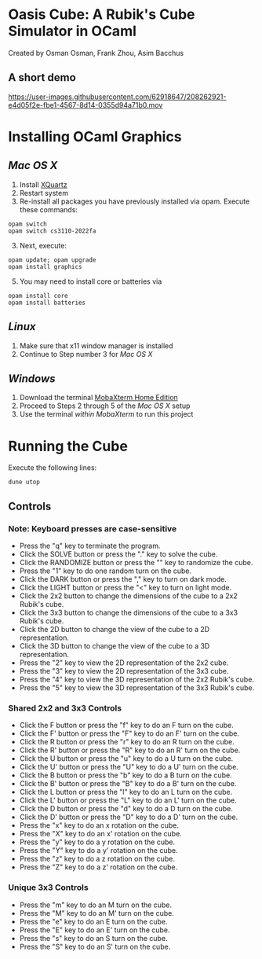 # Oasis Cube: A Rubik's Cube Simulator in OCaml
Created by Osman Osman, Frank Zhou, Asim Bacchus

## A short demo


https://user-images.githubusercontent.com/62918647/208262921-e4d05f2e-fbe1-4567-8d14-0355d94a71b0.mov




# **Installing OCaml Graphics**
## *Mac OS X*
1. Install [XQuartz](https://www.xquartz.org/)
2. Restart system
3. Re-install all packages you have previously installed via opam. Execute these commands:
```
opam switch
opam switch cs3110-2022fa
```
3. Next, execute:
```
opam update; opam upgrade
opam install graphics
```
5. You may need to install core or batteries via 
```
opam install core
opam install batteries
```

## *Linux*
1. Make sure that x11 window manager is installed
2. Continue to Step number 3 for *Mac OS X*

## *Windows*
1. Download the terminal [MobaXterm Home Edition](https://mobaxterm.mobatek.net/download.html)
2. Proceed to Steps 2 through 5 of the *Mac OS X* setup
3. Use the terminal *within MobaXterm* to run this project

# **Running the Cube**
Execute the following lines:
```
dune utop
```
## **Controls**
### Note: Keyboard presses are case-sensitive 
- Press the "q" key to terminate the program. 
- Click the SOLVE button or press the "." key to solve the cube. 
- Click the RANDOMIZE button or press the "\" key to randomize the cube. 
- Press the "1" key to do one random turn on the cube. 
- Click the DARK button or press the "," key to turn on dark mode. 
- Click the LIGHT button or press the "<" key to turn on light mode. 
- Click the 2x2 button to change the dimensions of the cube to a 2x2 Rubik's cube. 
- Click the 3x3 button to change the dimensions of the cube to a 3x3 Rubik's cube. 
- Click the 2D button to change the view of the cube to a 2D representation. 
- Click the 3D button to change the view of the cube to a 3D representation. 
- Press the "2" key to view the 2D representation of the 2x2 cube. 
- Press the "3" key to view the 2D representation of the 3x3 cube. 
- Press the "4" key to view the 3D representation of the 2x2 Rubik's cube. 
- Press the "5" key to view the 3D representation of the 3x3 Rubik's cube. 

### Shared 2x2 and 3x3 Controls 
- Click the F button or press the "f" key to do an F turn on the cube. 
- Click the F' button or press the "F" key to do an F' turn on the cube.
- Click the R button or press the "r" key to do an R turn on the cube. 
- Click the R' button or press the "R" key to do an R' turn on the cube. 
- Click the U button or press the "u" key to do a U turn on the cube. 
- Click the U' button or press the "U" key to do a U' turn on the cube. 
- Click the B button or press the "b" key to do a B turn on the cube. 
- Click the B' button or press the "B" key to do a B' turn on the cube. 
- Click the L button or press the "l" key to do an L turn on the cube. 
- Click the L' button or press the "L" key to do an L' turn on the cube. 
- Click the D button or press the "d" key to do a D turn on the cube. 
- Click the D' button or press the "D" key to do a D' turn on the cube. 
- Press the "x" key to do an x rotation on the cube. 
- Press the "X" key to do an x' rotation on the cube. 
- Press the "y" key to do a y rotation on the cube. 
- Press the "Y" key to do a y' rotation on the cube. 
- Press the "z" key to do a z rotation on the cube. 
- Press the "Z" key to do a z' rotation on the cube. 

### Unique 3x3 Controls 
- Press the "m" key to do an M turn on the cube.
- Press the "M" key to do an M' turn on the cube. 
- Press the "e" key to do an E turn on the cube.
- Press the "E" key to do an E' turn on the cube.
- Press the "s" key to do an S turn on the cube. 
- Press the "S" key to do an S' turn on the cube. 
